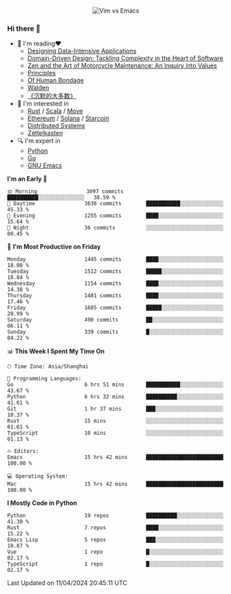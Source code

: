 <p align="center">
    <img src="https://gist.githubusercontent.com/coldnight/e696baffb094e71c96cb302118878eae/raw/40ea5053a6f66cc65f90f437e4173497da225958/banner.gif" alt="Vim vs Emacs" />
</p>

### Hi there 👋

- 📖 I'm reading❤️
    + [Designing Data-Intensive Applications](https://www.oreilly.com/library/view/designing-data-intensive-applications/9781491903063/)
    + [Domain-Driven Design: Tackling Complexity in the Heart of Software](https://www.dddcommunity.org/book/evans_2003/)
    + [Zen and the Art of Motorcycle Maintenance: An Inquiry into Values](https://en.wikipedia.org/wiki/Zen_and_the_Art_of_Motorcycle_Maintenance)
    + [Principles](https://www.principles.com/)
    + [Of Human Bondage](https://en.wikipedia.org/wiki/Of_Human_Bondage)
    + [Walden](https://en.wikipedia.org/wiki/Walden)
    + [《沉默的大多数》](https://en.wikipedia.org/wiki/Silent_majority)
- 🌱 I'm interested in
    + [Rust](https://www.rust-lang.org/) / [Scala](https://www.scala-lang.org/) / [Move](https://github.com/move-language/move/)
    + [Ethereum](https://ethereum.org/en/) / [Solana](https://solana.com/) / [Starcoin](https://github.com/starcoinorg/starcoin)
	+ [Distributed Systems](https://www.linuxzen.com/notes/topics/20200320174417_%E5%88%86%E5%B8%83%E5%BC%8F/)
	+ [Zettelkasten](https://www.linuxzen.com/notes/notes/20220120080920-slip_box/)
- 🔍 I'm expert in
    + [Python](https://www.python.org/)
    + [Go](https://go.dev/)
    + [GNU Emacs](https://www.gnu.org/software/emacs/)

<!--START_SECTION:waka-->
**I'm an Early 🐤** 

```text
🌞 Morning                3097 commits        ██████████░░░░░░░░░░░░░░░   38.59 % 
🌆 Daytime                3638 commits        ███████████░░░░░░░░░░░░░░   45.33 % 
🌃 Evening                1255 commits        ████░░░░░░░░░░░░░░░░░░░░░   15.64 % 
🌙 Night                  36 commits          ░░░░░░░░░░░░░░░░░░░░░░░░░   00.45 % 
```
📅 **I'm Most Productive on Friday** 

```text
Monday                   1445 commits        ████░░░░░░░░░░░░░░░░░░░░░   18.00 % 
Tuesday                  1512 commits        █████░░░░░░░░░░░░░░░░░░░░   18.84 % 
Wednesday                1154 commits        ████░░░░░░░░░░░░░░░░░░░░░   14.38 % 
Thursday                 1401 commits        ████░░░░░░░░░░░░░░░░░░░░░   17.46 % 
Friday                   1685 commits        █████░░░░░░░░░░░░░░░░░░░░   20.99 % 
Saturday                 490 commits         ██░░░░░░░░░░░░░░░░░░░░░░░   06.11 % 
Sunday                   339 commits         █░░░░░░░░░░░░░░░░░░░░░░░░   04.22 % 
```


📊 **This Week I Spent My Time On** 

```text
🕑︎ Time Zone: Asia/Shanghai

💬 Programming Languages: 
Go                       6 hrs 51 mins       ███████████░░░░░░░░░░░░░░   43.67 % 
Python                   6 hrs 32 mins       ██████████░░░░░░░░░░░░░░░   41.61 % 
Git                      1 hr 37 mins        ███░░░░░░░░░░░░░░░░░░░░░░   10.37 % 
Rust                     15 mins             ░░░░░░░░░░░░░░░░░░░░░░░░░   01.61 % 
TypeScript               10 mins             ░░░░░░░░░░░░░░░░░░░░░░░░░   01.13 % 

🔥 Editors: 
Emacs                    15 hrs 42 mins      █████████████████████████   100.00 % 

💻 Operating System: 
Mac                      15 hrs 42 mins      █████████████████████████   100.00 % 
```

**I Mostly Code in Python** 

```text
Python                   19 repos            ██████████░░░░░░░░░░░░░░░   41.30 % 
Rust                     7 repos             ████░░░░░░░░░░░░░░░░░░░░░   15.22 % 
Emacs Lisp               5 repos             ███░░░░░░░░░░░░░░░░░░░░░░   10.87 % 
Vue                      1 repo              █░░░░░░░░░░░░░░░░░░░░░░░░   02.17 % 
TypeScript               1 repo              █░░░░░░░░░░░░░░░░░░░░░░░░   02.17 % 
```




 Last Updated on 11/04/2024 20:45:11 UTC
<!--END_SECTION:waka-->
